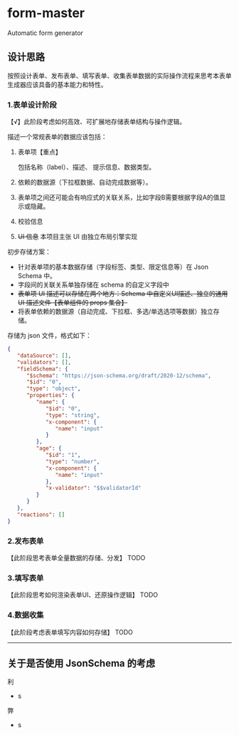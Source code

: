 # form-master
Automatic form generator

## 设计思路

按照设计表单、发布表单、填写表单、收集表单数据的实际操作流程来思考本表单生成器应该具备的基本能力和特性。

### 1.表单设计阶段

【√】此阶段考虑如何高效、可扩展地存储表单结构与操作逻辑。

描述一个常规表单的数据应该包括：
1. 表单项【重点】

   包括名称（label）、描述、 提示信息、数据类型。

2. 依赖的数据源（下拉框数据、自动完成数据等）。
3. 表单项之间还可能会有响应式的关联关系，比如字段B需要根据字段A的值显示或隐藏。
4. 校验信息
5. ~~UI 信息~~ 本项目主张 UI 由独立布局引擎实现


初步存储方案：

- 针对表单项的基本数据存储（字段标签、类型、限定信息等）在 Json Schema 中。
- 字段间的关联关系单独存储在 schema 的自定义字段中
- ~~表单项 UI 描述可以存储在两个地方：Schema 中自定义UI描述、独立的通用 UI 描述文件【表单组件的 props 集合】~~
- 将表单依赖的数据源（自动完成、下拉框、多选/单选选项等数据）独立存储。

存储为 json 文件，格式如下：
```json
{
   "dataSource": [],
   "validators": [],
   "fieldSchema": {
      "$schema": "https://json-schema.org/draft/2020-12/schema",
      "$id": "0",
      "type": "object",
      "properties": {
         "name": {
            "$id": "0",
            "type": "string",
            "x-component": {
               "name": "input"
            }
         },
         "age": {
            "$id": "1",
            "type": "number",
            "x-component": {
               "name": "input"
            },
            "x-validator": "$$validatorId"
         }
      }
   },
   "reactions": []
}
```

### 2.发布表单

   【此阶段思考表单全量数据的存储、分发】
   TODO

### 3.填写表单

   【此阶段思考如何渲染表单UI、还原操作逻辑】
   TODO

### 4.数据收集

   【此阶段考虑表单填写内容如何存储】
   TODO


----

## 关于是否使用 JsonSchema 的考虑
利
- s

弊
- s
